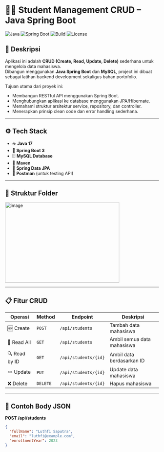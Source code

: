 # 🧑‍🎓 Student Management CRUD – Java Spring Boot

![Java](https://img.shields.io/badge/Java-25-blue)
![Spring Boot](https://img.shields.io/badge/Spring%20Boot-3.x-brightgreen)
![Build](https://img.shields.io/badge/Status-Active-success)
![License](https://img.shields.io/badge/License-MIT-lightgrey)

## 📘 Deskripsi
Aplikasi ini adalah **CRUD (Create, Read, Update, Delete)** sederhana untuk mengelola data mahasiswa.  
Dibangun menggunakan **Java Spring Boot** dan **MySQL**, project ini dibuat sebagai latihan backend development sekaligus bahan portofolio.

Tujuan utama dari proyek ini:
- Membangun RESTful API menggunakan Spring Boot.
- Menghubungkan aplikasi ke database menggunakan JPA/Hibernate.
- Memahami struktur arsitektur service, repository, dan controller.
- Menerapkan prinsip clean code dan error handling sederhana.

---

## ⚙️ Tech Stack
- ☕ **Java 17**
- 🌱 **Spring Boot 3**
- 🗄️ **MySQL Database**
- 🧩 **Maven**
- 🧠 **Spring Data JPA**
- 🧪 **Postman** (untuk testing API)

---

## 📂 Struktur Folder
<img width="374" height="263" alt="image" src="https://github.com/user-attachments/assets/4c3d40ee-0105-4c40-acd9-ebcf859d5389" />


---

## 📋 Fitur CRUD
| Operasi | Method | Endpoint | Deskripsi |
|----------|---------|-----------|------------|
| 🆕 Create | `POST` | `/api/students` | Tambah data mahasiswa |
| 📖 Read All | `GET` | `/api/students` | Ambil semua data mahasiswa |
| 🔍 Read by ID | `GET` | `/api/students/{id}` | Ambil data berdasarkan ID |
| ✏️ Update | `PUT` | `/api/students/{id}` | Update data mahasiswa |
| ❌ Delete | `DELETE` | `/api/students/{id}` | Hapus mahasiswa |

---

## 🧠 Contoh Body JSON
**POST /api/students**
```json
{
  "fullName": "Luthfi Saputra",
  "email": "luthfi@example.com",
  "enrollmentYear": 2023
}

